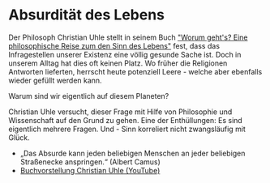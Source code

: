 # Absurdität des Lebens

Der Philosoph Christian Uhle stellt in seinem Buch ["Worum geht's? Eine philosophische Reise zum
den Sinn des Lebens"](https://www.fischerverlage.de/verlag/rights/book/christian-uhle-wozu-das-alles-9783596709472)
fest, dass das Infragestellen unserer Existenz eine völlig gesunde Sache ist. Doch in unserem Alltag hat dies oft keinen Platz. Wo früher die Religionen Antworten lieferten, herrscht heute potenziell Leere - welche aber ebenfalls wieder gefüllt werden kann.

Warum sind wir eigentlich auf diesem Planeten?

Christian Uhle versucht, dieser Frage mit Hilfe von Philosophie und Wissenschaft auf den Grund zu gehen. Eine der Enthüllungen: Es sind eigentlich mehrere Fragen. Und - Sinn korreliert nicht zwangsläufig mit Glück.

- „Das Absurde kann jeden beliebigen Menschen an jeder beliebigen Straßenecke anspringen.“ (Albert Camus)
- [Buchvorstellung Christian Uhle (YouTube)](https://www.youtube.com/watch?v=01g5ZjSoKmk)
